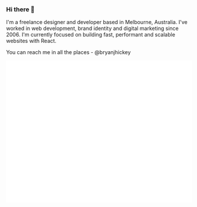### Hi there 👋

I'm a freelance designer and developer based in Melbourne, Australia. I've worked in web development, brand identity and digital marketing since 2006. I'm currently focused on building fast, performant and scalable websites with React.

You can reach me in all the places - @bryanjhickey

![Metrics](/github-metrics.svg)
